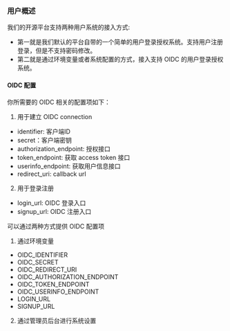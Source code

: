 ### 用户概述
我们的开源平台支持两种用户系统的接入方式:
- 第一就是我们默认的平台自带的一个简单的用户登录授权系统。支持用户注册登录，但是不支持密码修改。
- 第二就是通过环境变量或者系统配置的方式，接入支持 OIDC 的用户登录授权系统。

#### OIDC 配置
你所需要的 OIDC 相关的配置项如下：
1. 用于建立 OIDC connection
  - identifier: 客户端ID
  - secret：客户端密钥
  - authorization_endpoint: 授权接口
  - token_endpoint: 获取 access token 接口
  - userinfo_endpoint: 获取用户信息接口
  - redirect_uri: callback url
2. 用于登录注册
  - login_url: OIDC 登录入口
  - signup_url: OIDC 注册入口

可以通过两种方式提供 OIDC 配置项
1. 通过环境变量
- OIDC_IDENTIFIER
- OIDC_SECRET
- OIDC_REDIRECT_URI
- OIDC_AUTHORIZATION_ENDPOINT
- OIDC_TOKEN_ENDPOINT
- OIDC_USERINFO_ENDPOINT
- LOGIN_URL
- SIGNUP_URL
2. 通过管理员后台进行系统设置

